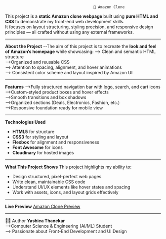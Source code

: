                                             🌟 Amazon Clone

This project is a **static Amazon clone webpage** built using **pure HTML and CSS** to demonstrate my front-end web development skills.  
It focuses on layout structuring, styling precision, and responsive design principles — all crafted without using any external frameworks.

---

**About the Project**
--The aim of this project is to recreate the **look and feel of Amazon’s homepage** while showcasing:
--> Clean and semantic HTML structure  
-->Organized and reusable CSS  
--> Attention to spacing, alignment, and hover animations  
--> Consistent color scheme and layout inspired by Amazon UI  

---

**Features**
-->Fully structured navigation bar with logo, search, and cart icons  
-->Custom-styled product boxes and hover effects  
-->Smooth transitions and box shadows  
-->Organized sections (Deals, Electronics, Fashion, etc.)  
-->Responsive foundation ready for mobile view  

---

**Technologies Used**
- **HTML5** for structure  
- **CSS3** for styling and layout  
- **Flexbox** for alignment and responsiveness  
- **Font Awesome** for icons  
- **Cloudinary** for hosted images  

---

**What This Project Shows**
This project highlights my ability to:
- Design structured, pixel-perfect web pages  
- Write clean, maintainable CSS code  
- Understand UI/UX elements like hover states and spacing  
- Work with assets, icons, and layout grids effectively  

---

**Live Preview**
[Amazon Clone Preview](https://yashicathanekar.github.io/amazon-clone/)

---

👩‍💻 Author
**Yashica Thanekar**  
-->Computer Science & Engineering (AI/ML) Student  
--> Passionate about Front-End Development and UI Design  


